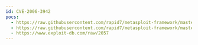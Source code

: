 ```yaml
---
id: CVE-2006-3942
pocs:
  - https://raw.githubusercontent.com/rapid7/metasploit-framework/master/modules/auxiliary/dos/windows/smb/ms06_035_mailslot.rb
  - https://raw.githubusercontent.com/rapid7/metasploit-framework/master/modules/auxiliary/dos/windows/smb/ms06_063_trans.rb
  - https://www.exploit-db.com/raw/2057
---
```

